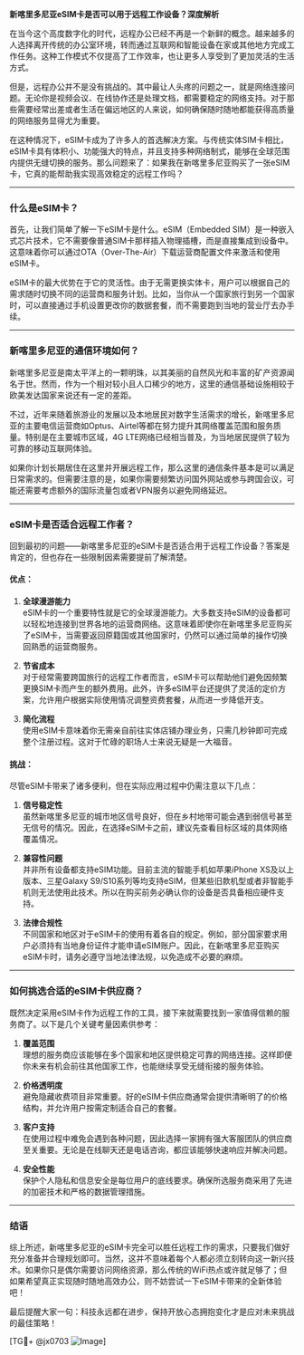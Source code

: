 **新喀里多尼亚eSIM卡是否可以用于远程工作设备？深度解析**

在当今这个高度数字化的时代，远程办公已经不再是一个新鲜的概念。越来越多的人选择离开传统的办公室环境，转而通过互联网和智能设备在家或其他地方完成工作任务。这种工作模式不仅提高了工作效率，也让更多人享受到了更加灵活的生活方式。

但是，远程办公并不是没有挑战的。其中最让人头疼的问题之一，就是网络连接问题。无论你是视频会议、在线协作还是处理文档，都需要稳定的网络支持。对于那些需要经常出差或者生活在偏远地区的人来说，如何确保随时随地都能获得高质量的网络服务显得尤为重要。

在这种情况下，eSIM卡成为了许多人的首选解决方案。与传统实体SIM卡相比，eSIM卡具有体积小、功能强大的特点，并且支持多种网络制式，能够在全球范围内提供无缝切换的服务。那么问题来了：如果我在新喀里多尼亚购买了一张eSIM卡，它真的能帮助我实现高效稳定的远程工作吗？

---

### 什么是eSIM卡？
首先，让我们简单了解一下eSIM卡是什么。eSIM（Embedded SIM）是一种嵌入式芯片技术，它不需要像普通SIM卡那样插入物理插槽，而是直接集成到设备中。这意味着你可以通过OTA（Over-The-Air）下载运营商配置文件来激活和使用eSIM卡。

eSIM卡的最大优势在于它的灵活性。由于无需更换实体卡，用户可以根据自己的需求随时切换不同的运营商和服务计划。比如，当你从一个国家旅行到另一个国家时，可以直接通过手机设置更改你的数据套餐，而不需要跑到当地的营业厅去办手续。

---

### 新喀里多尼亚的通信环境如何？
新喀里多尼亚是南太平洋上的一颗明珠，以其美丽的自然风光和丰富的矿产资源闻名于世。然而，作为一个相对较小且人口稀少的地方，这里的通信基础设施相较于欧美发达国家来说还有一定的差距。

不过，近年来随着旅游业的发展以及本地居民对数字生活需求的增长，新喀里多尼亚的主要电信运营商如Optus、Airtel等都在努力提升其网络覆盖范围和服务质量。特别是在主要城市区域，4G LTE网络已经相当普及，为当地居民提供了较为可靠的移动互联网体验。

如果你计划长期居住在这里并开展远程工作，那么这里的通信条件基本是可以满足日常需求的。但需要注意的是，如果你需要频繁访问国外网站或参与跨国会议，可能还需要考虑额外的国际流量包或者VPN服务以避免网络延迟。

---

### eSIM卡是否适合远程工作者？
回到最初的问题——新喀里多尼亚的eSIM卡是否适合用于远程工作设备？答案是肯定的，但也存在一些限制因素需要提前了解清楚。

#### 优点：
1. **全球漫游能力**  
   eSIM卡的一个重要特性就是它的全球漫游能力。大多数支持eSIM的设备都可以轻松地连接到世界各地的运营商网络。这意味着即使你在新喀里多尼亚购买了eSIM卡，当需要返回原籍国或其他国家时，仍然可以通过简单的操作切换回熟悉的运营商服务。

2. **节省成本**  
   对于经常需要跨国旅行的远程工作者而言，eSIM卡可以帮助他们避免因频繁更换SIM卡而产生的额外费用。此外，许多eSIM平台还提供了灵活的定价方案，允许用户根据实际使用情况调整资费套餐，从而进一步降低开支。

3. **简化流程**  
   使用eSIM卡意味着你无需亲自前往实体店铺办理业务，只需几秒钟即可完成整个注册过程。这对于忙碌的职场人士来说无疑是一大福音。

#### 挑战：
尽管eSIM卡带来了诸多便利，但在实际应用过程中仍需注意以下几点：

1. **信号稳定性**  
   虽然新喀里多尼亚的城市地区信号良好，但在乡村地带可能会遇到弱信号甚至无信号的情况。因此，在选择eSIM卡之前，建议先查看目标区域的具体网络覆盖情况。

2. **兼容性问题**  
   并非所有设备都支持eSIM功能。目前主流的智能手机如苹果iPhone XS及以上版本、三星Galaxy S9/S10系列等均支持eSIM，但某些旧款机型或者非智能手机则无法使用此技术。所以在购买前务必确认你的设备是否具备相应硬件支持。

3. **法律合规性**  
   不同国家和地区对于eSIM卡的使用有着各自的规定。例如，部分国家要求用户必须持有当地身份证件才能申请eSIM账户。因此，在新喀里多尼亚购买eSIM卡时，请务必遵守当地法律法规，以免造成不必要的麻烦。

---

### 如何挑选合适的eSIM卡供应商？
既然决定采用eSIM卡作为远程工作的工具，接下来就需要找到一家值得信赖的服务商了。以下是几个关键考量因素供参考：

1. **覆盖范围**  
   理想的服务商应该能够在多个国家和地区提供稳定可靠的网络连接。这样即便你未来有机会前往其他国家工作，也能继续享受无缝衔接的服务体验。

2. **价格透明度**  
   避免隐藏收费项目非常重要。好的eSIM卡供应商通常会提供清晰明了的价格结构，并允许用户按需定制适合自己的套餐。

3. **客户支持**  
   在使用过程中难免会遇到各种问题，因此选择一家拥有强大客服团队的供应商至关重要。无论是在线聊天还是电话咨询，都应该能够快速响应并解决问题。

4. **安全性能**  
   保护个人隐私和信息安全是每位用户的底线要求。确保所选服务商采用了先进的加密技术和严格的数据管理措施。

---

### 结语
综上所述，新喀里多尼亚的eSIM卡完全可以胜任远程工作的需求，只要我们做好充分准备并合理规划即可。当然，这并不意味着每个人都必须立刻转向这一新兴技术。如果你只是偶尔需要访问网络资源，那么传统的WiFi热点或许就足够了；但如果希望真正实现随时随地高效办公，则不妨尝试一下eSIM卡带来的全新体验吧！

最后提醒大家一句：科技永远都在进步，保持开放心态拥抱变化才是应对未来挑战的最佳策略！

[TG💪+ @jx0703 ![Image](https://github.com/user-attachments/assets/dbca1d08-cadb-493c-b0ec-ad6f7a83f270)]